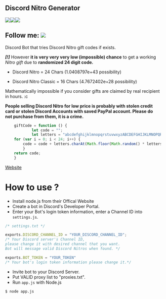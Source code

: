 
## Discord Nitro Generator 
<img src="https://img.shields.io/github/license/xnti/discord-nitro-generator"><img src="https://img.shields.io/github/last-commit/xnti/discord-nitro-generator"><img src="https://img.shields.io/github/stars/xnti/discord-nitro-generator?style=social">

## Follow me: <img src="https://img.shields.io/github/followers/xnti?style=social">


Discord Bot that tries Discord Nitro gift codes if exists. 

***[!]*** However **it is very very very low (impossible) chance** to get a working *Nitro gift* due to **randomized 24 digit code.**

- Discord Nitro = 24 Chars (1.0408797e+43 possibility)

- Discord Nitro Classic = 16 Chars (4.7672402e+28 possibility)

Mathematically impossible if you consider gifts are claimed by real recipient in hours. :c

**People selling Discord Nitro for low price is probably with stolen credit card or stolen Discord Accounts with saved PayPal account. Please do not purchase from them, it is a crime.**




```js
    giftCode = function () {
		    let code = "";
		    let letters = "abcdefghijklmnopqrstuvwxyzABCDEFGHIJKLMNOPQRSTUVWXYZ0123456789";
	for (var i = 0; i < 24; i++) {
		code = code + letters.charAt(Math.floor(Math.random() * letters.length));
    	}
	return code;
    }
```

[Website](https://www.antidev.xyz)
# How to use ?

- Install node.js from their Offical Website
- Create a bot in Discord's Developer Portal.
- Enter your Bot's login token information, enter a Channel ID into `settings.js`.
```js
/* settings.txt */

exports.DISCORD_CHANNEL_ID = "YOUR_DISCORD_CHANNEL_ID"; 
/* Your Discord server's Channel ID,
please change it with desired channel that you want.
Bot will message valid Discord Nitros when found. */

exports.BOT_TOKEN = "YOUR_TOKEN" 
/* Your bot's login token information please change it.*/
```
- Invite bot to your Discord Server.
- Put VALID proxy list to "proxies.txt".
- Run ``app.js`` with Node.js 
```bash
$ node app.js
``` 
